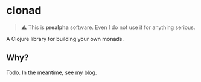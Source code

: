 # clonad

> :warning: This is **prealpha** software. Even I do not use it for anything
> serious.

A Clojure library for building your own monads.

## Why?

Todo. In the meantime, see [my] [blog].

[my]: https://cuddly-octo-palm-tree.com/tags/monad-tutorial/
[blog]: https://cuddly-octo-palm-tree.com/posts/2021-10-03-monads-clojure/
